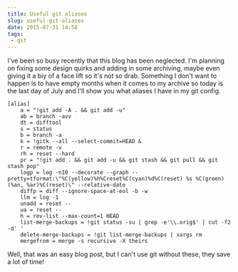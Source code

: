 ```yaml
---
title: Useful git aliases
slug: useful-git-aliases
date: 2015-07-31 14:58
tags:
 - git
---
```


I've been so busy recently that this blog has been neglected. I'm planning on fixing some design quirks and adding in some archiving, maybe even giving it a biy of a face lift so it's not so drab. Something I don't want to happen is to have empty months when it comes to my archive so today is the last day of July and I'll show you what aliases I have in my git config.

    [alias]
        a = "!git add -A . && git add -u"
        ab = branch -avv
        dt = difftool
        s = status
        b = branch -a
        k = !gitk --all --select-commit=HEAD &
        r = remote -v
        rh = reset --hard
        pr = "!git add . && git add -u && git stash && git pull && git stash pop"
        logp = log -n10 --decorate --graph --pretty=tformat:\"%C(yellow)%h%Creset%C(cyan)%d%C(reset) %s %C(green)(%an, %ar)%C(reset)\" --relative-date
        diffp = diff --ignore-space-at-eol -b -w   
        llm = log -1
        unadd = reset --
        ua = reset --
        h = rev-list --max-count=1 HEAD
        list-merge-backups = !git status -su | grep -e'\\.orig$' | cut -f2 -d' '
        delete-merge-backups = !git list-merge-backups | xargs rm
        mergefrom = merge -s recursive -X theirs
    
Well, that was an easy blog post, but I can't use git without these, they save a lot of time!
